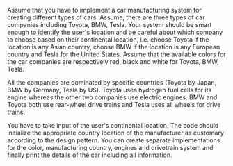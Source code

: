 Assume that you have to implement a car manufacturing system for creating different types of
cars. Assume, there are three types of car companies including Toyota, BMW, Tesla. Your
system should be smart enough to identify the user's location and be careful about which
company to choose based on their continental location, i.e. choose Toyota if the location is any
Asian country, choose BMW if the location is any European country and Tesla for the United
States. Assume that the available colors for the car companies are respectively red, black and
white for Toyota, BMW, Tesla.

All the companies are dominated by specific countries (Toyota by Japan, BMW by Germany,
Tesla by US). Toyota uses hydrogen fuel cells for its engine whereas the other two companies
use electric engines. BMW and Toyota both use rear-wheel drive trains and Tesla uses all wheels
for drive trains.

You have to take input of the user's continental location. The code should initialize the
appropriate country location of the manufacturer as customary according to the design pattern.
You can create separate implementations for the color, manufacturing country, engines and
drivetrain system and finally print the details of the car including all information.
